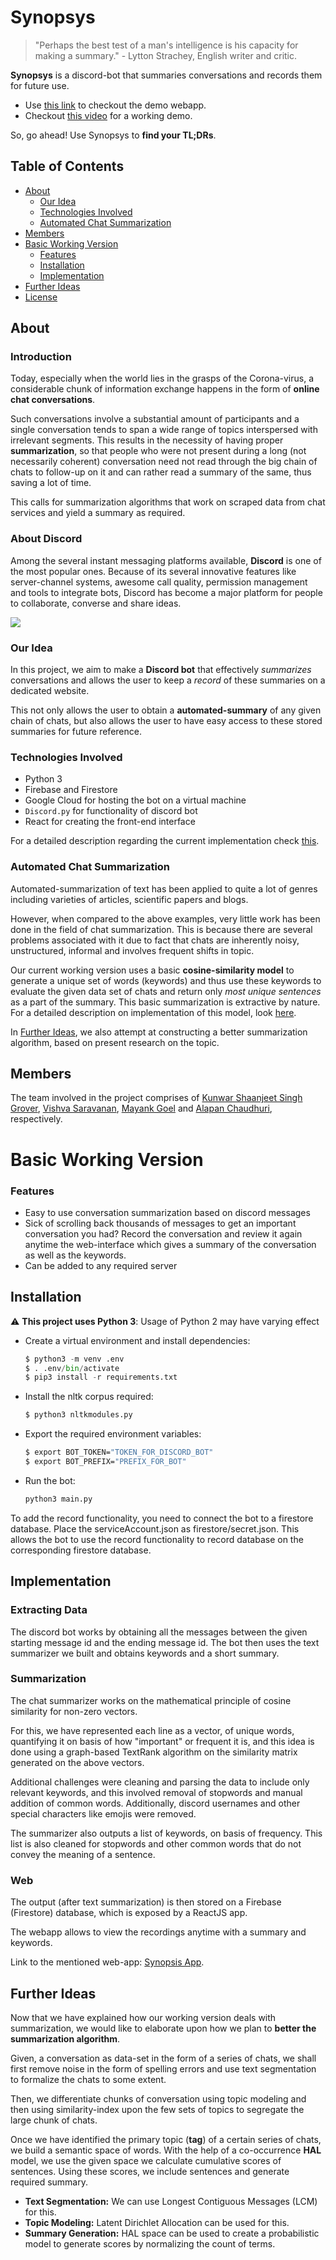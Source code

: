 # Synopsys 

> "Perhaps the best test of a man's intelligence is his capacity for making a summary." - Lytton Strachey, English writer and critic. 

**Synopsys** is a discord-bot that summaries conversations and records them for future use. 

- Use [this link](https://summer-iser.web.app/) to checkout the demo webapp. 
- Checkout [this video](https://youtu.be/BpNmr4FwLCQ) for a working demo. 

So, go ahead! Use Synopsys to **find your TL;DRs**.

## Table of Contents

- [About](#About)
    - [Our Idea](#Our-Idea)
    - [Technologies Involved](#Technologies-Involved)
    - [Automated Chat Summarization](#Automated-Chat-Summarization) 
- [Members](#Members)
- [Basic Working Version](#Basic-Working-Version)
    - [Features](#Features)
    - [Installation](#Installation)
    - [Implementation](#Implementation)
- [Further Ideas](#Further-Ideas)
- [License](LICENSE)

## About

### Introduction

Today, especially when the world lies in the grasps of the Corona-virus, a considerable chunk of information exchange happens in the form of **online chat conversations**.

Such conversations involve a substantial amount of participants and a single conversation tends to span a wide range of topics interspersed with irrelevant segments. This results in the necessity of having proper **summarization**, so that people who were not present during a long (not necessarily coherent) conversation need not read through the big chain of chats to follow-up on it and can rather read a summary of the same, thus saving a lot of time.

This calls for summarization algorithms that work on scraped data from chat services and yield a summary as required.

### About Discord

Among the several instant messaging platforms available, **Discord** is one of the most popular ones. Because of its several innovative features like server-channel systems, awesome call quality, permission management and tools to integrate bots, Discord has become a major platform for people to collaborate, converse and share ideas.

<img src="https://cdn.discordapp.com/attachments/759735584444121110/764862917803769876/unknown.png">

### Our Idea

In this project, we aim to make a **Discord bot** that effectively *summarizes* conversations and allows the user to keep a *record* of these summaries on a dedicated website.

This not only allows the user to obtain a **automated-summary** of any given chain of chats, but also allows the user to have easy access to these stored summaries for future reference.

### Technologies Involved

- Python 3
- Firebase and Firestore 
- Google Cloud for hosting the bot on a virtual machine
- `Discord.py` for functionality of discord bot
- React for creating the front-end interface

For a detailed description regarding the current implementation check [this](#Implementation).

### Automated Chat Summarization

Automated-summarization of text has been applied to quite a lot of genres including varieties of articles, scientific papers and blogs.

However, when compared to the above examples, very little work has been done in the field of chat summarization. This is because there are several problems associated with it due to fact that chats are inherently noisy, unstructured, informal and involves frequent shifts in topic.

Our current working version uses a basic **cosine-similarity model** to generate a unique set of words (keywords) and thus use these keywords to evaluate the given data set of chats and return only *most unique sentences* as a part of the summary. This basic summarization is extractive by nature. For a detailed description on implementation of this model, look [here](#Implementation).

In [Further Ideas](#Further-Ideas), we also attempt at constructing a better summarization algorithm, based on present research on the topic.

## Members

The team involved in the project comprises of [Kunwar Shaanjeet Singh Grover](https://github.com/Groverkss), [Vishva Saravanan](https://github.com/v15hv4), [Mayank Goel](https://github.com/MayankGoel28) and [Alapan Chaudhuri](https://github.com/banrovegrie), respectively.

# Basic Working Version

### Features

- Easy to use conversation summarization based on discord messages
- Sick of scrolling back thousands of messages to get an important conversation you had? Record the conversation and review it again anytime the web-interface which gives a summary of the conversation as well as the keywords.
- Can be added to any required server

## Installation

:warning: **This project uses Python 3**: Usage of Python 2 may have varying effect

- Create a virtual environment and install dependencies:

    ```python
    $ python3 -m venv .env
    $ . .env/bin/activate
    $ pip3 install -r requirements.txt
    ```

- Install the nltk corpus required:

    ```python
    $ python3 nltkmodules.py
    ```

- Export the required environment variables:

    ```bash
    $ export BOT_TOKEN="TOKEN_FOR_DISCORD_BOT"
    $ export BOT_PREFIX="PREFIX_FOR_BOT"
    ```

- Run the bot:

    ```python
    python3 main.py
    ```

To add the record functionality, you need to connect the bot to a firestore database. Place the serviceAccount.json as firestore/secret.json. This allows the bot to use the record functionality to record database on the corresponding firestore database.


## Implementation

### Extracting Data

The discord bot works by obtaining all the messages between the given starting message id and the ending message id. The bot then uses the text summarizer we built and obtains keywords and a short summary.

### Summarization

The chat summarizer works on the mathematical principle of cosine similarity for non-zero vectors.

For this, we have represented each line as a vector, of unique words, quantifying it on basis of how "important" or frequent it is, and this idea is done using a graph-based TextRank algorithm on the similarity matrix generated on the above vectors. 

Additional challenges were cleaning and parsing the data to include only relevant keywords, and this involved removal of stopwords and manual addition of common words. Additionally, discord usernames and other special characters like emojis were removed. 

The summarizer also outputs a list of keywords, on basis of frequency. This list is also cleaned for stopwords and other common words that do not convey the meaning of a sentence.

### Web

The output (after text summarization) is then stored on a Firebase (Firestore) database, which is exposed by a ReactJS app. 

The webapp allows to view the recordings anytime with a summary and keywords.

Link to the mentioned web-app: [Synopsis App](https://summer-iser.web.app/).

## Further Ideas

Now that we have explained how our working version deals with summarization, we would like to elaborate upon how we plan to **better the summarization algorithm**.

Given, a conversation as data-set in the form of a series of chats, we shall first remove noise in the form of spelling errors and use text segmentation to formalize the chats to some extent.

Then, we differentiate chunks of conversation using topic modeling and then using similarity-index upon the few sets of topics to segregate the large chunk of chats.

Once we have identified the primary topic (**tag**) of a certain series of chats, we build a semantic space of words. With the help of a co-occurrence **HAL** model, we use the given space we calculate cumulative scores of sentences. Using these scores, we include sentences and generate required summary.

- **Text Segmentation:** We can use Longest Contiguous Messages (LCM) for this.
- **Topic Modeling:** Latent Dirichlet Allocation can be used for this.
- **Summary Generation:** HAL space can be used to create a probabilistic model to generate scores by normalizing the count of terms. 
